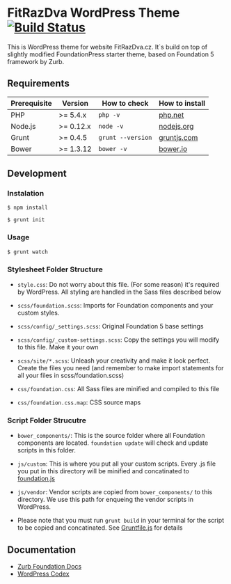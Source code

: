 # FitRazDva WordPress Theme [![Build Status](https://travis-ci.org/olefredrik/FoundationPress.svg?branch=master)](https://travis-ci.org/olefredrik/FoundationPress)

This is WordPress theme for website FitRazDva.cz. It`s build on top of slightly modified FoundationPress starter theme, based on Foundation 5 framework by Zurb.

## Requirements

| Prerequisite       | Version | How to check        | How to install
| ------------------ | ------- | ------------ | ------------- |
| PHP       | >= 5.4.x | `php -v` | [php.net](http://php.net/manual/en/install.php) |
| Node.js  | >= 0.12.x | `node -v` | [nodejs.org](http://nodejs.org/) |
| Grunt     | >= 0.4.5 | `grunt --version` | [gruntjs.com](http://gruntjs.com/getting-started) |
| Bower    | >= 1.3.12 | `bower -v` | [bower.io](http://bower.io/#install-bower) |

## Development

### Instalation

`$ npm install`

`$ grunt init`

### Usage

`$ grunt watch`

### Stylesheet Folder Structure

  * `style.css`: Do not worry about this file. (For some reason) it's required by WordPress. All styling are handled in the Sass files described below

  * `scss/foundation.scss`: Imports for Foundation components and your custom styles.
  * `scss/config/_settings.scss`: Original Foundation 5 base settings
  * `scss/config/_custom-settings.scss`: Copy the settings you will modify to this file. Make it your own
  * `scss/site/*.scss`: Unleash your creativity and make it look perfect. Create the files you need (and remember to make import statements for all your files in scss/foundation.scss)
  
  * `css/foundation.css`: All Sass files are minified and compiled to this file
  * `css/foundation.css.map`: CSS source maps

### Script Folder Strucutre
  
  * `bower_components/`: This is the source folder where all Foundation components are located. `foundation update` will check and update scripts in this folder.

  * `js/custom`: This is where you put all your custom scripts. Every .js file you put in this directory will be minified and concatinated to [foundation.js](https://github.com/olefredrik/FoundationPress/blob/master/js/foundation.js)

  * `js/vendor`: Vendor scripts are copied from `bower_components/` to this directory. We use this path for enqueing the vendor scripts in WordPress.

  * Please note that you must run `grunt build` in your terminal for the script to be copied and concatinated. See [Gruntfile.js](https://github.com/olefredrik/FoundationPress/blob/master/Gruntfile.js) for details

## Documentation

* [Zurb Foundation Docs](http://foundation.zurb.com/docs/)
* [WordPress Codex](http://codex.wordpress.org/)

